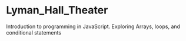# Lyman_Hall_Theater
Introduction to programming in JavaScript. Exploring Arrays, loops, and conditional statements 
